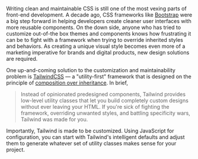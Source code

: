 Writing clean and maintainable CSS is still one of the most vexing parts of front-end development. A decade ago, CSS frameworks like [Bootstrap](https://getbootstrap.com/) were a big step forward in helping developers create cleaner user interfaces with more reusable components. On the down side, anyone who has tried to customize out-of-the box themes and components knows how frustrating it can be to fight with a framework when trying to override inherited styles and behaviors. As creating a unique visual style becomes even more of a marketing imperative for brands and digital products, new design solutions are required.

One up-and-coming solution to the customization and maintainability problem is [TailwindCSS](https://tailwindcss.com/) — a "utility-first" framework that is designed on the principle of [composition over inheritance](https://en.wikipedia.org/wiki/Composition_over_inheritance). In brief,

> Instead of opinionated predesigned components, Tailwind provides low-level utility classes that let you build completely custom designs without ever leaving your HTML. If you're sick of fighting the framework, overriding unwanted styles, and battling specificity wars, Tailwind was made for you.

Importantly, Tailwind is made to be customized. Using JavaScript for configuration, you can start with Tailwind's intelligent defaults and adjust them to generate whatever set of utility classes makes sense for your project. 
